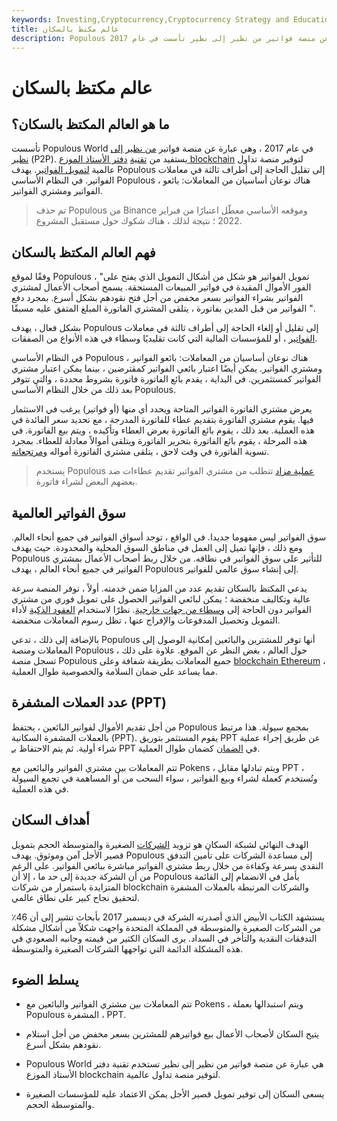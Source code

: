 ```yaml
---
keywords: Investing,Cryptocurrency,Cryptocurrency Strategy and Education,Strategy and Education
title: عالم مكتظ بالسكان
description: Populous هي عبارة عن منصة فواتير من نظير إلى نظير تأسست في عام 2017.
---
```


# عالم مكتظ بالسكان
## ما هو العالم المكتظ بالسكان؟

تأسست Populous World في عام 2017 ، وهي عبارة عن منصة فواتير [من نظير إلى نظير](/peertopeer-p2p-economy) (P2P). يستفيد من [تقنية](/distributed-ledger-technology-dlt) [دفتر الأستاذ الموزع blockchain](/distributed-ledger-technology-dlt) لتوفير منصة تداول عالمية [لتمويل الفواتير](/invoice-financing). يهدف Populous إلى تقليل الحاجة إلى أطراف ثالثة في معاملات الفواتير. في النظام الأساسي Populous ، هناك نوعان أساسيان من المعاملات: بائعو الفواتير ومشتري الفواتير.

> تم حذف Populous من Binance وموقعه الأساسي معطّل اعتبارًا من فبراير 2022 ؛ نتيجة لذلك ، هناك شكوك حول مستقبل المشروع.

>

## فهم العالم المكتظ بالسكان

وفقًا لموقع Populous ، "تمويل الفواتير هو شكل من أشكال التمويل الذي يفتح على الفور الأموال المقيدة في فواتير المبيعات المستحقة. يسمح أصحاب الأعمال لمشتري الفواتير بشراء الفواتير بسعر مخفض من أجل فتح نقودهم بشكل أسرع. بمجرد دفع الفواتير من قبل المدين بفاتورة ، يتلقى المشتري الفاتورة المبلغ المتفق عليه مسبقًا ".

بشكل فعال ، يهدف Populous إلى تقليل أو إلغاء الحاجة إلى أطراف ثالثة في معاملات [الفواتير](/invoice) ، أو للمؤسسات المالية التي كانت تقليديًا وسطاء في هذه الأنواع من الصفقات.

في النظام الأساسي Populous ، هناك نوعان أساسيان من المعاملات: بائعو الفواتير ومشتري الفواتير. يمكن أيضًا اعتبار بائعي الفواتير كمقترضين ، بينما يمكن اعتبار مشتري الفواتير كمستثمرين. في البداية ، يقدم بائع الفاتورة فاتورة بشروط محددة ، والتي تتوفر بعد ذلك من خلال النظام الأساسي Populous.

يعرض مشتري الفاتورة الفواتير المتاحة ويحدد أي منها (أو فواتير) يرغب في الاستثمار فيها. يقوم مشتري الفاتورة بتقديم عطاء للفاتورة المدرجة ، مع تحديد سعر الفائدة في هذه العملية. بعد ذلك ، يقوم بائع الفاتورة بعرض العطاء وتأكيده ، ويتم بيع الفاتورة. في هذه المرحلة ، يقوم بائع الفاتورة بتحرير الفاتورة ويتلقى أموالاً معادلة للعطاء. بمجرد تسوية الفاتورة في وقت لاحق ، يتلقى مشتري الفاتورة أمواله [ومرتجعاته](/return).

> يستخدم Populous [عملية مزاد](/auction) تتطلب من مشتري الفواتير تقديم عطاءات ضد بعضهم البعض لشراء فاتورة.

>

## سوق الفواتير العالمية

سوق الفواتير ليس مفهوما جديدا. في الواقع ، توجد أسواق الفواتير في جميع أنحاء العالم. ومع ذلك ، فإنها تميل إلى العمل في مناطق السوق المحلية والمحدودة. حيث يهدف Populous للتأثير على سوق الفواتير في نطاقه. من خلال ربط أصحاب الأعمال بمشتري الفواتير في جميع أنحاء العالم ، يهدف Populous إلى إنشاء سوق عالمي للفواتير.

يدعي المكتظ بالسكان تقديم عدد من المزايا ضمن خدمته. أولاً ، توفر المنصة سرعة عالية وتكاليف منخفضة ؛ يمكن لبائعي الفواتير الحصول على تمويل فوري من مشتري الفواتير دون الحاجة إلى [وسطاء من جهات خارجية](/financialintermediary). نظرًا لاستخدام [العقود الذكية](/smart-contracts) لأداء التمويل وتحصيل المدفوعات والإفراج عنها ، تظل رسوم المعاملات منخفضة.

بالإضافة إلى ذلك ، تدعي Populous أنها توفر للمشترين والبائعين إمكانية الوصول إلى المعاملات ومنصة Populous حول العالم ، بغض النظر عن الموقع. علاوة على ذلك ، تسجل منصة Populous جميع المعاملات بطريقة شفافة وعلى [blockchain Ethereum](/ethereum) ، مما يساعد على ضمان السلامة والخصوصية طوال العملية.

## عدد العملات المشفرة (PPT)

من أجل تقديم الأموال لفواتير البائعين ، يحتفظ Populous بمجمع سيولة. هذا مرتبط بالعملات المشفرة السكانية (PPT). يقوم المستثمر بتوريق PPT عن طريق إجراء عملية شراء أولية. ثم يتم الاحتفاظ [بـ](/collateral) PPT في [الضمان](/escrow) كضمان طوال العملية.

تتم المعاملات بين مشتري الفواتير والبائعين مع Pokens ، ويتم تبادلها مقابل PPT ، وتُستخدم كعملة لشراء وبيع الفواتير ، سواء السحب من أو المساهمة في تجمع السيولة في هذه العملية.

## أهداف السكان

الهدف النهائي لشبكة السكان هو تزويد [الشركات](/smallandmidsizeenterprises) الصغيرة والمتوسطة الحجم بتمويل قصير الأجل آمن وموثوق. يهدف Populous إلى مساعدة الشركات على تأمين التدفق النقدي بسرعة وكفاءة من خلال ربط مشتري الفواتير مباشرة ببائعي الفواتير. على الرغم من أن الشركة جديدة إلى حد ما ، إلا أن Populous يأمل في الانضمام إلى القائمة المتزايدة باستمرار من شركات blockchain والشركات المرتبطة بالعملات المشفرة لتحقيق نجاح كبير على نطاق عالمي.

يستشهد الكتاب الأبيض الذي أصدرته الشركة في ديسمبر 2017 بأبحاث تشير إلى أن 46٪ من الشركات الصغيرة والمتوسطة في المملكة المتحدة واجهت شكلاً من أشكال مشكلة التدفقات النقدية والتأخر في السداد. يرى السكان الكثير من قيمته وجانبه الصعودي في هذه المشكلة الدائمة التي تواجهها الشركات الصغيرة والمتوسطة.

## يسلط الضوء

- تتم المعاملات بين مشتري الفواتير والبائعين مع Pokens ، ويتم استبدالها بعملة Populous المشفرة ، PPT.

- يتيح السكان لأصحاب الأعمال بيع فواتيرهم للمشترين بسعر مخفض من أجل استلام نقودهم بشكل أسرع.

- Populous World هي عبارة عن منصة فواتير من نظير إلى نظير تستخدم تقنية دفتر الأستاذ الموزع blockchain لتوفير منصة تداول عالمية.

- يسعى السكان إلى توفير تمويل قصير الأجل يمكن الاعتماد عليه للمؤسسات الصغيرة والمتوسطة الحجم.

